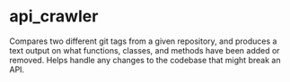 # api_crawler

Compares two different git tags from a given repository, and produces a text output on what functions, classes, and methods have been added or removed. Helps handle any changes to the codebase that might break an API.

